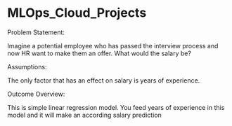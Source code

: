 # MLOps_Cloud_Projects

Problem Statement:

Imagine a potential employee who has passed the interview process and now HR want to make them an offer. What would the salary be?

Assumptions: 

The only factor that has an effect on salary is years of experience.

Outcome Overview:

This is simple linear regression model. You feed years of experience in this model and it will make an according salary prediction
